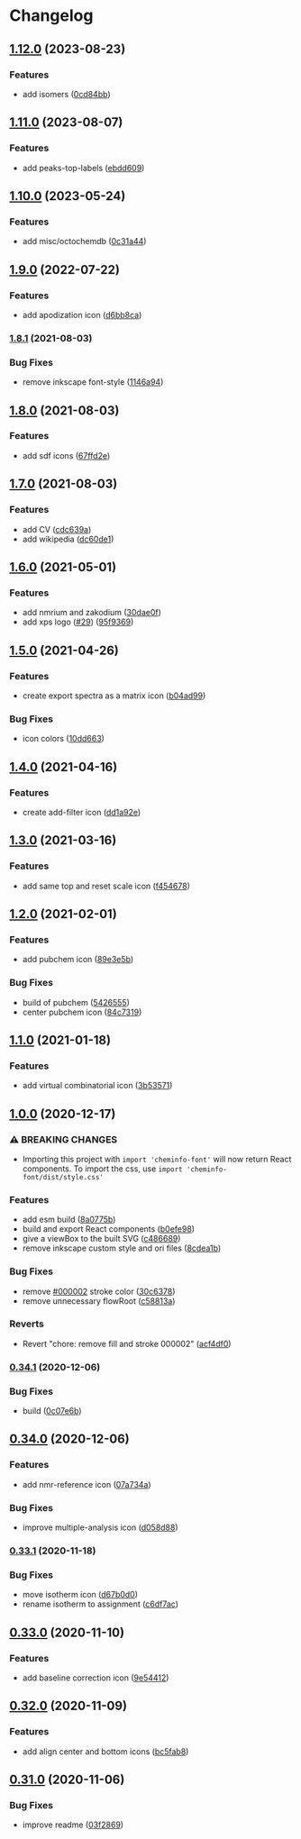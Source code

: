 # Changelog

## [1.12.0](https://www.github.com/cheminfo/font/compare/v1.11.0...v1.12.0) (2023-08-23)


### Features

* add isomers ([0cd84bb](https://www.github.com/cheminfo/font/commit/0cd84bb57565a13a7ceb102d1f350926b8e82416))

## [1.11.0](https://www.github.com/cheminfo/font/compare/v1.10.0...v1.11.0) (2023-08-07)


### Features

* add peaks-top-labels ([ebdd609](https://www.github.com/cheminfo/font/commit/ebdd60993d56af283ca9c051070c8c8d140f0eac))

## [1.10.0](https://www.github.com/cheminfo/font/compare/v1.9.0...v1.10.0) (2023-05-24)


### Features

* add misc/octochemdb ([0c31a44](https://www.github.com/cheminfo/font/commit/0c31a44b366ea3ac9734de939a4d9d58f7f560c1))

## [1.9.0](https://www.github.com/cheminfo/font/compare/v1.8.1...v1.9.0) (2022-07-22)


### Features

* add apodization icon ([d6bb8ca](https://www.github.com/cheminfo/font/commit/d6bb8caa4591fd46a8da3845d1056acb548d6ddf))

### [1.8.1](https://www.github.com/cheminfo/font/compare/v1.8.0...v1.8.1) (2021-08-03)


### Bug Fixes

* remove inkscape font-style ([1146a94](https://www.github.com/cheminfo/font/commit/1146a943bc63fdc708892ac8e7a011dba4933d0a))

## [1.8.0](https://www.github.com/cheminfo/font/compare/v1.7.0...v1.8.0) (2021-08-03)


### Features

* add sdf icons ([67ffd2e](https://www.github.com/cheminfo/font/commit/67ffd2e3200fd43307c003f10f924a1b25ab775f))

## [1.7.0](https://www.github.com/cheminfo/font/compare/v1.6.0...v1.7.0) (2021-08-03)


### Features

* add CV ([cdc639a](https://www.github.com/cheminfo/font/commit/cdc639a5e015e09a4814fdc1d079c213f8314a5a))
* add wikipedia ([dc60de1](https://www.github.com/cheminfo/font/commit/dc60de1bceffbd8dfc492109c5f612be43dc3b24))

## [1.6.0](https://www.github.com/cheminfo/font/compare/v1.5.0...v1.6.0) (2021-05-01)


### Features

* add nmrium and zakodium ([30dae0f](https://www.github.com/cheminfo/font/commit/30dae0f2e68b7ad91d04e9ab12e9095d83e19e68))
* add xps logo ([#29](https://www.github.com/cheminfo/font/issues/29)) ([95f9369](https://www.github.com/cheminfo/font/commit/95f936930ebe61537c1c7f740c96cc274abd09c8))

## [1.5.0](https://www.github.com/cheminfo/font/compare/v1.4.0...v1.5.0) (2021-04-26)


### Features

* create export spectra as a matrix icon ([b04ad99](https://www.github.com/cheminfo/font/commit/b04ad99a660ccd2b9ae7223d5b765b21cb424c24))


### Bug Fixes

* icon colors ([10dd663](https://www.github.com/cheminfo/font/commit/10dd663bdb406f4a2e653084a95996735fb00aa4))

## [1.4.0](https://www.github.com/cheminfo/font/compare/v1.3.0...v1.4.0) (2021-04-16)


### Features

* create add-filter icon ([dd1a92e](https://www.github.com/cheminfo/font/commit/dd1a92e9399d7f1e32d3f929c2269a706441aa76))

## [1.3.0](https://www.github.com/cheminfo/font/compare/v1.2.0...v1.3.0) (2021-03-16)


### Features

* add same top and reset scale icon ([f454678](https://www.github.com/cheminfo/font/commit/f454678292b9c8091170994d11ba8cb0b63b11b6))

## [1.2.0](https://www.github.com/cheminfo/font/compare/v1.1.0...v1.2.0) (2021-02-01)


### Features

* add pubchem icon ([89e3e5b](https://www.github.com/cheminfo/font/commit/89e3e5b6e0ef3d98cffd651c9cb6e767145d4009))


### Bug Fixes

* build of pubchem ([5426555](https://www.github.com/cheminfo/font/commit/5426555194ca7ac551db660a42aa204f6b604805))
* center pubchem icon ([84c7319](https://www.github.com/cheminfo/font/commit/84c7319d58a6b4185d9a51376f80ecdc689d22c1))

## [1.1.0](https://www.github.com/cheminfo/font/compare/v1.0.0...v1.1.0) (2021-01-18)


### Features

* add virtual combinatorial icon ([3b53571](https://www.github.com/cheminfo/font/commit/3b535711ee565f01b37e8967fd0dfa3729f8b0e1))

## [1.0.0](https://www.github.com/cheminfo/font/compare/v0.34.1...v1.0.0) (2020-12-17)


### ⚠ BREAKING CHANGES

* Importing this project with `import 'cheminfo-font'` will now return React components. To import the css, use `import 'cheminfo-font/dist/style.css'`

### Features

* add esm build ([8a0775b](https://www.github.com/cheminfo/font/commit/8a0775bcc4c9e22b620c44e447067e8dd269fdf8))
* build and export React components ([b0efe98](https://www.github.com/cheminfo/font/commit/b0efe9846f94a182e3391c018d1807368beb38fc))
* give a viewBox to the built SVG ([c486689](https://www.github.com/cheminfo/font/commit/c4866895ab33836396ce61bb0ed3af62cebbe0aa))
* remove inkscape custom style and ori files ([8cdea1b](https://www.github.com/cheminfo/font/commit/8cdea1bcfcc04289940409c887b9266b5ab3acd9))


### Bug Fixes

* remove [#000002](https://www.github.com/cheminfo/font/issues/000002) stroke color ([30c6378](https://www.github.com/cheminfo/font/commit/30c6378c3acd8981de4f499c7856be53c5927cda))
* remove unnecessary flowRoot ([c58813a](https://www.github.com/cheminfo/font/commit/c58813a985dd9519fa78a8c5a37ebb06e74018ce))


### Reverts

* Revert "chore: remove fill and stroke 000002" ([acf4df0](https://www.github.com/cheminfo/font/commit/acf4df0ef421e62633839cee9ccda4fe2d01d14d))

### [0.34.1](https://www.github.com/cheminfo/font/compare/v0.34.0...v0.34.1) (2020-12-06)


### Bug Fixes

* build ([0c07e6b](https://www.github.com/cheminfo/font/commit/0c07e6bdccc7b9e04d6d6a35ec722dacf926ae49))

## [0.34.0](https://www.github.com/cheminfo/font/compare/v0.33.1...v0.34.0) (2020-12-06)


### Features

* add nmr-reference icon ([07a734a](https://www.github.com/cheminfo/font/commit/07a734aa87610611bfdb529bae8b6b65a77422ed))


### Bug Fixes

* improve multiple-analysis icon ([d058d88](https://www.github.com/cheminfo/font/commit/d058d886371d90aa9e54b580996a1fba65908fbd))

### [0.33.1](https://www.github.com/cheminfo/font/compare/v0.33.0...v0.33.1) (2020-11-18)


### Bug Fixes

* move isotherm icon ([d67b0d0](https://www.github.com/cheminfo/font/commit/d67b0d0e47079a3668ebb040d821b2502e4cc5ae))
* rename isotherm to assignment ([c6df7ac](https://www.github.com/cheminfo/font/commit/c6df7ac4e09e41eaa8c3c881e3d87db7d4628eda))

## [0.33.0](https://www.github.com/cheminfo/font/compare/v0.32.0...v0.33.0) (2020-11-10)


### Features

* add baseline correction icon ([9e54412](https://www.github.com/cheminfo/font/commit/9e54412a23c317cdda6b1315baaa0b5ff7387ac4))

## [0.32.0](https://www.github.com/cheminfo/font/compare/v0.31.0...v0.32.0) (2020-11-09)


### Features

* add align center and bottom icons ([bc5fab8](https://www.github.com/cheminfo/font/commit/bc5fab87e9a2fed7dac39b5482407b6aca4b208f))

## [0.31.0](https://www.github.com/cheminfo/font/compare/v0.30.0...v0.31.0) (2020-11-06)


### Bug Fixes

* improve readme ([03f2869](https://www.github.com/cheminfo/font/commit/03f2869e9162c458206e95be29d0fb08d5aecb81))
